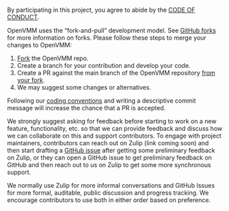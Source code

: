 By participating in this project, you agree to abide by the [CODE OF CONDUCT](./CODE_OF_CONDUCT.md).

OpenVMM uses the “fork-and-pull” development model. See [GitHub forks](https://docs.github.com/en/pull-requests/collaborating-with-pull-requests/working-with-forks) for more information on forks. Please follow these steps to merge your changes to OpenVMM:
1. [Fork](https://docs.github.com/en/pull-requests/collaborating-with-pull-requests/working-with-forks/fork-a-repo#forking-a-repository) the OpenVMM repo.
2. Create a branch for your contribution and develop your code.
3. Create a PR against the main branch of the OpenVMM repository [from your fork](https://docs.github.com/en/pull-requests/collaborating-with-pull-requests/proposing-changes-to-your-work-with-pull-requests/creating-a-pull-request-from-a-fork).
4. We may suggest some changes or alternatives. 

Following our [coding conventions](.\guide\src\dev_guide\contrib\code.md) and writing a descriptive commit message will increase the chance that a PR is accepted.

We strongly suggest asking for feedback before starting to work on a new feature, functionality, etc. so that we can provide feedback and discuss how we can collaborate on this and support contributors. To engage with project maintainers, contributors can reach out on Zulip
(link coming soon) and then start drafting a [GitHub issue](https://github.com/microsoft/openvmm/issues/new?template=Blank+issue) after getting some preliminary feedback on Zulip, or they can open a GitHub issue to get preliminary feedback on GitHub and then reach out to us on Zulip to get some more synchronous support. 

We normally use Zulip for more informal conversations and GitHub Issues for more formal, auditable, public discussion and progress tracking. We encourage contributors to use both in either order based on preference.